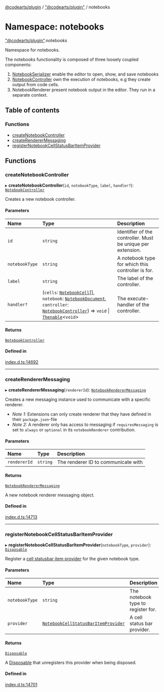 [@codearts/plugin](../README.md) / ["@codearts/plugin"](_codearts_plugin_.md) / notebooks

# Namespace: notebooks

["@codearts/plugin"](_codearts_plugin_.md).notebooks

Namespace for notebooks.

The notebooks functionality is composed of three loosely coupled components:

1. [NotebookSerializer](../interfaces/codearts_plugin_.NotebookSerializer.md) enable the editor to open, show, and save notebooks
2. [NotebookController](../interfaces/codearts_plugin_.NotebookController.md) own the execution of notebooks, e.g they create output from code cells.
3. NotebookRenderer present notebook output in the editor. They run in a separate context.

## Table of contents

### Functions

- [createNotebookController](codearts_plugin_.notebooks.md#createnotebookcontroller)
- [createRendererMessaging](codearts_plugin_.notebooks.md#createrenderermessaging)
- [registerNotebookCellStatusBarItemProvider](codearts_plugin_.notebooks.md#registernotebookcellstatusbaritemprovider)

## Functions

### createNotebookController

▸ **createNotebookController**(`id`, `notebookType`, `label`, `handler?`): [`NotebookController`](../interfaces/codearts_plugin_.NotebookController.md)

Creates a new notebook controller.

#### Parameters

| Name | Type | Description |
| :------ | :------ | :------ |
| `id` | `string` | Identifier of the controller. Must be unique per extension. |
| `notebookType` | `string` | A notebook type for which this controller is for. |
| `label` | `string` | The label of the controller. |
| `handler?` | (`cells`: [`NotebookCell`](../interfaces/codearts_plugin_.NotebookCell.md)[], `notebook`: [`NotebookDocument`](../interfaces/codearts_plugin_.NotebookDocument.md), `controller`: [`NotebookController`](../interfaces/codearts_plugin_.NotebookController.md)) => `void` \| [`Thenable`](../interfaces/Thenable.md)<`void`\> | The execute-handler of the controller. |

#### Returns

[`NotebookController`](../interfaces/codearts_plugin_.NotebookController.md)

#### Defined in

[index.d.ts:14692](https://github.com/xyz-fish/cloudide-plugin-api/blob/9927cd6/index.d.ts#L14692)

___

### createRendererMessaging

▸ **createRendererMessaging**(`rendererId`): [`NotebookRendererMessaging`](../interfaces/codearts_plugin_.NotebookRendererMessaging.md)

Creates a new messaging instance used to communicate with a specific renderer.

* *Note 1:* Extensions can only create renderer that they have defined in their `package.json`-file
* *Note 2:* A renderer only has access to messaging if `requiresMessaging` is set to `always` or `optional` in
its `notebookRenderer` contribution.

#### Parameters

| Name | Type | Description |
| :------ | :------ | :------ |
| `rendererId` | `string` | The renderer ID to communicate with |

#### Returns

[`NotebookRendererMessaging`](../interfaces/codearts_plugin_.NotebookRendererMessaging.md)

A new notebook renderer messaging object.

#### Defined in

[index.d.ts:14713](https://github.com/xyz-fish/cloudide-plugin-api/blob/9927cd6/index.d.ts#L14713)

___

### registerNotebookCellStatusBarItemProvider

▸ **registerNotebookCellStatusBarItemProvider**(`notebookType`, `provider`): [`Disposable`](../classes/codearts_plugin_.Disposable.md)

Register a [cell statusbar item provider](../interfaces/codearts_plugin_.NotebookCellStatusBarItemProvider.md) for the given notebook type.

#### Parameters

| Name | Type | Description |
| :------ | :------ | :------ |
| `notebookType` | `string` | The notebook type to register for. |
| `provider` | [`NotebookCellStatusBarItemProvider`](../interfaces/codearts_plugin_.NotebookCellStatusBarItemProvider.md) | A cell status bar provider. |

#### Returns

[`Disposable`](../classes/codearts_plugin_.Disposable.md)

A [Disposable](../classes/codearts_plugin_.Disposable.md) that unregisters this provider when being disposed.

#### Defined in

[index.d.ts:14701](https://github.com/xyz-fish/cloudide-plugin-api/blob/9927cd6/index.d.ts#L14701)
